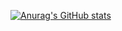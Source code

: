 [![Anurag's GitHub stats](https://github-readme-stats.vercel.app/api?username=bubblibonk)](https://github.com/bubblibonk/github-readme-stats)
